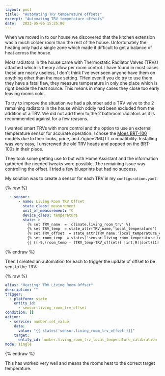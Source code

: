```yaml
---
layout: post
title:  "Automating TRV temperature offsets"
excerpt: "Automating TRV temperature offsets"
date:   2023-05-06 15:25:00
---
```


When we moved in to our house we discovered that the kitchen extension was a much colder room than the rest of the house. Unfortunately the heating only had a single zone which made it difficult to get a balance of heat across the house.

Most radiators in the house came with Thermostatic Radiator Valves (TRVs) attached which is theory allow per room control. I have found in most cases these are nearly useless, I don't think I've ever seen anyone have them on anything other than the max setting. THen even if you do try to use them they have a fatal flaw, they measure temperature in only one place which is right beside the heat source. This means in many cases they close too early leaving rooms cold.

To try to improve the situation we had a plumber add a TRV valve to the 2 remaining radiators in the house which oddly had been excluded from the addition of a TRV. We did not add them to the 2 bathroom radiators as it is recommended against for a few reasons.

I wanted smart TRVs with more control and the option to use an external temperature sensor for accurate operation. I chose the [Moes BRT-100](https://www.zigbee2mqtt.io/devices/BRT-100-TRV.html) models due to their looks, price, and Zigbee2MQTT compatibility. Installing was very easy, I unscrewed the old TRV heads and popped on the BRT-100s in their place.

They took some getting use to but with Home Assistant and the information gathered the needed tweaks were possible. The remaining issue was controlling the offset. I tried a few blueprints but had no success.

My solution was to create a sensor for each TRV in my `configuration.yaml`:

{% raw %}
```yaml
  - sensor:
      - name: Living Room TRV Offset
        state_class: measurement
        unit_of_measurement: °C
        device_class: temperature
        state: >
          {% set TRV_name  = 'climate.living_room_trv' %}
          {% set TRV_temp  = state_attr(TRV_name,'local_temperature') | float(default=0) %}
          {% set TRV_offset  = state_attr(TRV_name,'local_temperature_calibration') | float(default=0) %}
          {% set room_temp  = states('sensor.living_room_temperature_temperature') | float(default=0) %}
          {{ ([-9,(room_temp - (TRV_temp-TRV_offset)) |int,9]|sort)[1] }}
```
{% endraw %}

Then I created an automation for each to trigger the update of offset to be sent to the TRV:

{% raw %}
```yaml
alias: "Heating: TRV Living Room Offset"
description: ""
trigger:
  - platform: state
    entity_id:
      - sensor.living_room_trv_offset
condition: []
action:
  - service: number.set_value
    data:
      value: "{{ states('sensor.living_room_trv_offset')}}"
    target:
      entity_id: number.living_room_trv_local_temperature_calibration
mode: single
```
{% endraw %}

This has worked very well and means the rooms heat to the correct target temperature.